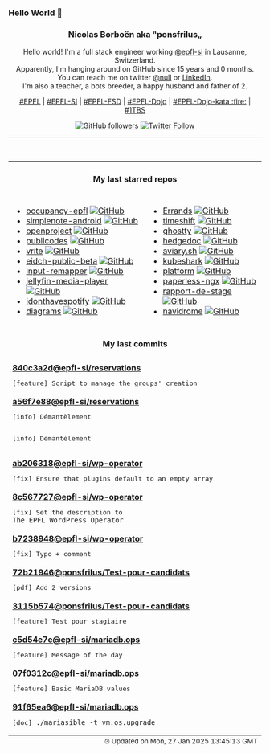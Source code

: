 ### Hello World 👋

<p align="center">
  <!-- use https://avatars.githubusercontent.com/u/176002?v=4 for your default github picture 
  <img src="https://raw.githubusercontent.com/ponsfrilus/ponsfrilus/master/img/ponsfrilus.png" title="Nicolas Borboën aka ‟ponsfrilus„" alt="Nicolas Borboën aka ‟ponsfrilus„" /> -->
  <h3 align="center">
    Nicolas Borboën aka ‟ponsfrilus„
  </h3>
  <p align="center">
    Hello world! I'm a full stack engineer working <a href="https://github.com/epfl-si">@epfl-si</a> in Lausanne, Switzerland.
    <br />Apparently, I'm hanging around on GitHub since 15 years and 0 months.
    <br />You can reach me on twitter <a href="https://twitter.com/null">@null</a> or <a href="http://linkedin.com/in/nicolasborboen">LinkedIn</a>.
    <br />I'm also a teacher, a bots breeder, a happy husband and father of 2.
  </p>
  <p align="center">
    <a href="https://www.epfl.ch">#EPFL</a> | 
    <a href="https://github.com/epfl-si/">#EPFL-SI</a> | 
    <a href="https://github.com/epfl-fsd">#EPFL-FSD</a> | 
    <a href="https://github.com/topics/epfl-dojo">#EPFL-Dojo</a> | 
    <a href="https://github.com/topics/epfl-dojo-kata">#EPFL-Dojo-kata :fire:</a> | 
    <a href="https://en.wikipedia.org/wiki/Indentation_style#Variant:_1TBS_(OTBS)">#1TBS</a>
  </p>
  <p align="center">
    <a href="https://github.com/ponsfrilus"><img alt="GitHub followers" src="https://img.shields.io/github/followers/ponsfrilus?label=Follow%20me%20on%20github&style=social"></a>
    <a href="https://twitter.com/ponsfrilus"><img alt="Twitter Follow" src="https://img.shields.io/twitter/follow/ponsfrilus?label=follow%20me%20on%20twitter&style=social"></a>
  </p>
  </p><hr><table align="center">
<tr>
<td colspan="2" align="center"><h4>My last starred repos</h4></td>
</tr>
<tr>
<td valign="top">
<ul>
<li>
<a href="https://github.com/antoninfaure/occupancy-epfl" title="Backend of Occupancy FLEP, an interface of edu.epfl.ch useful for finding free rooms or schedule by studyplan, at EPFL." target="_blank">occupancy-epfl</a>&nbsp;<a href="https://github.com/antoninfaure/occupancy-epfl" title="Backend of Occupancy FLEP, an interface of edu.epfl.ch useful for finding free rooms or schedule by studyplan, at EPFL." target="_blank"><img src="https://img.shields.io/github/stars/antoninfaure/occupancy-epfl?style=social" alt="GitHub"></a>
</li>
<li>
<a href="https://github.com/Automattic/simplenote-android" title="Simplenote for Android" target="_blank">simplenote-android</a>&nbsp;<a href="https://github.com/Automattic/simplenote-android" title="Simplenote for Android" target="_blank"><img src="https://img.shields.io/github/stars/Automattic/simplenote-android?style=social" alt="GitHub"></a>
</li>
<li>
<a href="https://github.com/opf/openproject" title="OpenProject is the leading open source project management software." target="_blank">openproject</a>&nbsp;<a href="https://github.com/opf/openproject" title="OpenProject is the leading open source project management software." target="_blank"><img src="https://img.shields.io/github/stars/opf/openproject?style=social" alt="GitHub"></a>
</li>
<li>
<a href="https://github.com/publicodes/publicodes" title="Le langage pour les algorithmes d'intérêt public" target="_blank">publicodes</a>&nbsp;<a href="https://github.com/publicodes/publicodes" title="Le langage pour les algorithmes d'intérêt public" target="_blank"><img src="https://img.shields.io/github/stars/publicodes/publicodes?style=social" alt="GitHub"></a>
</li>
<li>
<a href="https://github.com/vriteio/vrite" title="Open-source developer content platform" target="_blank">vrite</a>&nbsp;<a href="https://github.com/vriteio/vrite" title="Open-source developer content platform" target="_blank"><img src="https://img.shields.io/github/stars/vriteio/vrite?style=social" alt="GitHub"></a>
</li>
<li>
<a href="https://github.com/e-id-admin/eidch-public-beta" title="The Public Beta environment is designed to test and refine the Swiss e-ID technology stack." target="_blank">eidch-public-beta</a>&nbsp;<a href="https://github.com/e-id-admin/eidch-public-beta" title="The Public Beta environment is designed to test and refine the Swiss e-ID technology stack." target="_blank"><img src="https://img.shields.io/github/stars/e-id-admin/eidch-public-beta?style=social" alt="GitHub"></a>
</li>
<li>
<a href="https://github.com/sezanzeb/input-remapper" title="🎮 ⌨ An easy to use tool to change the behaviour of your input devices." target="_blank">input-remapper</a>&nbsp;<a href="https://github.com/sezanzeb/input-remapper" title="🎮 ⌨ An easy to use tool to change the behaviour of your input devices." target="_blank"><img src="https://img.shields.io/github/stars/sezanzeb/input-remapper?style=social" alt="GitHub"></a>
</li>
<li>
<a href="https://github.com/jellyfin/jellyfin-media-player" title="Jellyfin Desktop Client" target="_blank">jellyfin-media-player</a>&nbsp;<a href="https://github.com/jellyfin/jellyfin-media-player" title="Jellyfin Desktop Client" target="_blank"><img src="https://img.shields.io/github/stars/jellyfin/jellyfin-media-player?style=social" alt="GitHub"></a>
</li>
<li>
<a href="https://github.com/sjdonado/idonthavespotify" title="Effortlessly convert Spotify links to your preferred streaming service" target="_blank">idonthavespotify</a>&nbsp;<a href="https://github.com/sjdonado/idonthavespotify" title="Effortlessly convert Spotify links to your preferred streaming service" target="_blank"><img src="https://img.shields.io/github/stars/sjdonado/idonthavespotify?style=social" alt="GitHub"></a>
</li>
<li>
<a href="https://github.com/mingrammer/diagrams" title=":art: Diagram as Code for prototyping cloud system architectures" target="_blank">diagrams</a>&nbsp;<a href="https://github.com/mingrammer/diagrams" title=":art: Diagram as Code for prototyping cloud system architectures" target="_blank"><img src="https://img.shields.io/github/stars/mingrammer/diagrams?style=social" alt="GitHub"></a>
</li>
</ul>
<img width="450" height="1" /></td>
<td valign="top">
<ul>
<li>
<a href="https://github.com/mrvladus/Errands" title="Todo application for those who prefer simplicity. " target="_blank">Errands</a>&nbsp;<a href="https://github.com/mrvladus/Errands" title="Todo application for those who prefer simplicity. " target="_blank"><img src="https://img.shields.io/github/stars/mrvladus/Errands?style=social" alt="GitHub"></a>
</li>
<li>
<a href="https://github.com/linuxmint/timeshift" title="System restore tool for Linux. Creates filesystem snapshots using rsync+hardlinks, or BTRFS snapshots. Supports scheduled snapshots, multiple backup levels, and exclude filters. Snapshots can be restored while system is running or from Live CD/USB." target="_blank">timeshift</a>&nbsp;<a href="https://github.com/linuxmint/timeshift" title="System restore tool for Linux. Creates filesystem snapshots using rsync+hardlinks, or BTRFS snapshots. Supports scheduled snapshots, multiple backup levels, and exclude filters. Snapshots can be restored while system is running or from Live CD/USB." target="_blank"><img src="https://img.shields.io/github/stars/linuxmint/timeshift?style=social" alt="GitHub"></a>
</li>
<li>
<a href="https://github.com/ghostty-org/ghostty" title="👻 Ghostty is a fast, feature-rich, and cross-platform terminal emulator that uses platform-native UI and GPU acceleration." target="_blank">ghostty</a>&nbsp;<a href="https://github.com/ghostty-org/ghostty" title="👻 Ghostty is a fast, feature-rich, and cross-platform terminal emulator that uses platform-native UI and GPU acceleration." target="_blank"><img src="https://img.shields.io/github/stars/ghostty-org/ghostty?style=social" alt="GitHub"></a>
</li>
<li>
<a href="https://github.com/hedgedoc/hedgedoc" title="HedgeDoc - Ideas grow better together" target="_blank">hedgedoc</a>&nbsp;<a href="https://github.com/hedgedoc/hedgedoc" title="HedgeDoc - Ideas grow better together" target="_blank"><img src="https://img.shields.io/github/stars/hedgedoc/hedgedoc?style=social" alt="GitHub"></a>
</li>
<li>
<a href="https://github.com/frameable/aviary.sh" title="Minimal distributed configuration management in bash" target="_blank">aviary.sh</a>&nbsp;<a href="https://github.com/frameable/aviary.sh" title="Minimal distributed configuration management in bash" target="_blank"><img src="https://img.shields.io/github/stars/frameable/aviary.sh?style=social" alt="GitHub"></a>
</li>
<li>
<a href="https://github.com/kubeshark/kubeshark" title="The API traffic analyzer for Kubernetes providing real-time K8s protocol-level visibility, capturing and monitoring all traffic and payloads going in, out and across containers, pods, nodes and clusters. Inspired by Wireshark, purposely built for Kubernetes" target="_blank">kubeshark</a>&nbsp;<a href="https://github.com/kubeshark/kubeshark" title="The API traffic analyzer for Kubernetes providing real-time K8s protocol-level visibility, capturing and monitoring all traffic and payloads going in, out and across containers, pods, nodes and clusters. Inspired by Wireshark, purposely built for Kubernetes" target="_blank"><img src="https://img.shields.io/github/stars/kubeshark/kubeshark?style=social" alt="GitHub"></a>
</li>
<li>
<a href="https://github.com/hcengineering/platform" title="Huly — All-in-One Project Management Platform (alternative to Linear, Jira, Slack, Notion, Motion)" target="_blank">platform</a>&nbsp;<a href="https://github.com/hcengineering/platform" title="Huly — All-in-One Project Management Platform (alternative to Linear, Jira, Slack, Notion, Motion)" target="_blank"><img src="https://img.shields.io/github/stars/hcengineering/platform?style=social" alt="GitHub"></a>
</li>
<li>
<a href="https://github.com/paperless-ngx/paperless-ngx" title="A community-supported supercharged version of paperless: scan, index and archive all your physical documents" target="_blank">paperless-ngx</a>&nbsp;<a href="https://github.com/paperless-ngx/paperless-ngx" title="A community-supported supercharged version of paperless: scan, index and archive all your physical documents" target="_blank"><img src="https://img.shields.io/github/stars/paperless-ngx/paperless-ngx?style=social" alt="GitHub"></a>
</li>
<li>
<a href="https://github.com/epfl-fsd/rapport-de-stage" title="Outil de création de rapports de stages 2024 de l'Etat de Vaud. " target="_blank">rapport-de-stage</a>&nbsp;<a href="https://github.com/epfl-fsd/rapport-de-stage" title="Outil de création de rapports de stages 2024 de l'Etat de Vaud. " target="_blank"><img src="https://img.shields.io/github/stars/epfl-fsd/rapport-de-stage?style=social" alt="GitHub"></a>
</li>
<li>
<a href="https://github.com/navidrome/navidrome" title="🎧☁️ Your Personal Streaming Service" target="_blank">navidrome</a>&nbsp;<a href="https://github.com/navidrome/navidrome" title="🎧☁️ Your Personal Streaming Service" target="_blank"><img src="https://img.shields.io/github/stars/navidrome/navidrome?style=social" alt="GitHub"></a>
</li>
</ul>
<img width="450" height="1" /></td>
</tr>
<tr>
<td colspan="2" align="center"><h4>My last commits</h4></td>
</tr>
<tr>
        <td colspan="2">
          <div><strong><a href="https://api.github.com/repos/epfl-si/reservations/commits/840c3a2d86b816eff420a8bdf8d8b3dc857d70ab" title="2025-01-14T14:52:54.000+01:00" target="_blank">840c3a2d</a><a href="https://github.com/epfl-si">@epfl-si</a><a href="https://github.com/epfl-si/reservations" title="Source code for the reservations.epfl.ch Web app">/reservations</a></strong></div>
          <pre>[feature] Script to manage the groups' creation</pre>
        </td>
        </tr><tr>
        <td colspan="2">
          <div><strong><a href="https://api.github.com/repos/epfl-si/reservations/commits/a56f7e88255c95024870fbbfd7faf372f476546c" title="2025-01-06T15:16:48.000+01:00" target="_blank">a56f7e88</a><a href="https://github.com/epfl-si">@epfl-si</a><a href="https://github.com/epfl-si/reservations" title="Source code for the reservations.epfl.ch Web app">/reservations</a></strong></div>
          <pre>[info] Démantèlement

[info] Démantèlement</pre>
        </td>
        </tr><tr>
        <td colspan="2">
          <div><strong><a href="https://api.github.com/repos/epfl-si/wp-operator/commits/ab20631841be0d49a490010d6e9aae4714c3f111" title="2024-12-18T16:04:49.000+01:00" target="_blank">ab206318</a><a href="https://github.com/epfl-si">@epfl-si</a><a href="https://github.com/epfl-si/wp-operator" title="EPFL's WordPress Operator">/wp-operator</a></strong></div>
          <pre>[fix] Ensure that plugins default to an empty array</pre>
        </td>
        </tr><tr>
        <td colspan="2">
          <div><strong><a href="https://api.github.com/repos/epfl-si/wp-operator/commits/8c5677273ea5c114c294bf31f7b3a2c9f2e90db9" title="2024-12-18T16:03:21.000+01:00" target="_blank">8c567727</a><a href="https://github.com/epfl-si">@epfl-si</a><a href="https://github.com/epfl-si/wp-operator" title="EPFL's WordPress Operator">/wp-operator</a></strong></div>
          <pre>[fix] Set the description to `The EPFL WordPress Operator`</pre>
        </td>
        </tr><tr>
        <td colspan="2">
          <div><strong><a href="https://api.github.com/repos/epfl-si/wp-operator/commits/b7238948f7983f10b9bc57169ac9845a3ac0b6b2" title="2024-12-18T14:29:30.000+01:00" target="_blank">b7238948</a><a href="https://github.com/epfl-si">@epfl-si</a><a href="https://github.com/epfl-si/wp-operator" title="EPFL's WordPress Operator">/wp-operator</a></strong></div>
          <pre>[fix] Typo + comment</pre>
        </td>
        </tr><tr>
        <td colspan="2">
          <div><strong><a href="https://api.github.com/repos/ponsfrilus/Test-pour-candidats/commits/72b219462b74c6bc37253362043a51436a53779c" title="2024-12-12T22:33:39.000+01:00" target="_blank">72b21946</a><a href="https://github.com/ponsfrilus">@ponsfrilus</a><a href="https://github.com/ponsfrilus/Test-pour-candidats" title="null">/Test-pour-candidats</a></strong></div>
          <pre>[pdf] Add 2 versions</pre>
        </td>
        </tr><tr>
        <td colspan="2">
          <div><strong><a href="https://api.github.com/repos/ponsfrilus/Test-pour-candidats/commits/3115b574abfb56c3353444a1cbf402012a7ebcaa" title="2024-12-12T22:31:26.000+01:00" target="_blank">3115b574</a><a href="https://github.com/ponsfrilus">@ponsfrilus</a><a href="https://github.com/ponsfrilus/Test-pour-candidats" title="null">/Test-pour-candidats</a></strong></div>
          <pre>[feature] Test pour stagiaire</pre>
        </td>
        </tr><tr>
        <td colspan="2">
          <div><strong><a href="https://api.github.com/repos/epfl-si/mariadb.ops/commits/c5d54e7eb245ade62d39c73d394e1d32ff7a278a" title="2024-12-12T16:23:00.000+01:00" target="_blank">c5d54e7e</a><a href="https://github.com/epfl-si">@epfl-si</a><a href="https://github.com/epfl-si/mariadb.ops" title="Ansible jam for deploying a temporary MariaDB server">/mariadb.ops</a></strong></div>
          <pre>[feature] Message of the day</pre>
        </td>
        </tr><tr>
        <td colspan="2">
          <div><strong><a href="https://api.github.com/repos/epfl-si/mariadb.ops/commits/07f0312c4ac66cad280e9be18c63d4dc3366fc1f" title="2024-12-12T15:45:06.000+01:00" target="_blank">07f0312c</a><a href="https://github.com/epfl-si">@epfl-si</a><a href="https://github.com/epfl-si/mariadb.ops" title="Ansible jam for deploying a temporary MariaDB server">/mariadb.ops</a></strong></div>
          <pre>[feature] Basic MariaDB values</pre>
        </td>
        </tr><tr>
        <td colspan="2">
          <div><strong><a href="https://api.github.com/repos/epfl-si/mariadb.ops/commits/91f65ea6d339c0b5749ab9a660c4df894ec9602d" title="2024-12-12T15:44:47.000+01:00" target="_blank">91f65ea6</a><a href="https://github.com/epfl-si">@epfl-si</a><a href="https://github.com/epfl-si/mariadb.ops" title="Ansible jam for deploying a temporary MariaDB server">/mariadb.ops</a></strong></div>
          <pre>[doc] `./mariasible -t vm.os.upgrade`</pre>
        </td>
        </tr><tfoot>
<tr>
<td colspan="2" align="right">
<img width="900" height="1" />
<small>⏰ Updated on Mon, 27 Jan 2025 13:45:13 GMT</small>
</td>
</tr>
</tfoot>
<br />
</table>
